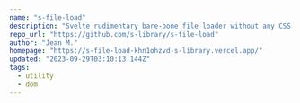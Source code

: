 ```yaml
---
name: "s-file-load"
description: "Svelte rudimentary bare-bone file loader without any CSS dependency."
repo_url: "https://github.com/s-library/s-file-load"
author: "Jean M."
homepage: "https://s-file-load-khn1ohzvd-s-library.vercel.app/"
updated: "2023-09-29T03:10:13.144Z"
tags: 
  - utility
  - dom
---
```

